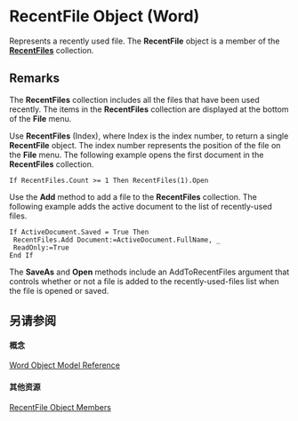 
# RecentFile Object (Word)

Represents a recently used file. The  **RecentFile** object is a member of the **[RecentFiles](c2d5e0b1-0d79-2fa7-c475-e5cace59ba1f.md)** collection.


## Remarks

The  **RecentFiles** collection includes all the files that have been used recently. The items in the **RecentFiles** collection are displayed at the bottom of the **File** menu.

Use  **RecentFiles** (Index), where Index is the index number, to return a single **RecentFile** object. The index number represents the position of the file on the **File** menu. The following example opens the first document in the **RecentFiles** collection.




```
If RecentFiles.Count >= 1 Then RecentFiles(1).Open
```

Use the  **Add** method to add a file to the **RecentFiles** collection. The following example adds the active document to the list of recently-used files.




```
If ActiveDocument.Saved = True Then 
 RecentFiles.Add Document:=ActiveDocument.FullName, _ 
 ReadOnly:=True 
End If
```

The  **SaveAs** and **Open** methods include an AddToRecentFiles argument that controls whether or not a file is added to the recently-used-files list when the file is opened or saved.


## 另请参阅


#### 概念


[Word Object Model Reference](be452561-b436-bb9b-6f94-3faa9a74a6fd.md)
#### 其他资源


[RecentFile Object Members](http://msdn.microsoft.com/library/01d2a7a1-b2dd-4a71-27ba-d564f734372e%28Office.15%29.aspx)